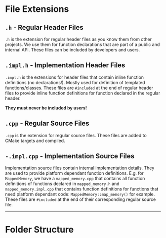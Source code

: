 # File Extensions

## `.h` - Regular Header Files
`.h` is the extension for regular header files as you know them from other projects. We use them for function
declarations that are part of a public and internal API. These files can be included by developers and users.

## `.impl.h` - Implementation Header Files
`.impl.h` is the extensions for header files that contain inline function definitions (no declarations!). Mostly used
for definition of templated functions/classes. These files are `#included` at the end of regular header files to provide
inline function definitions for function declared in the regular header.

**They must never be included by users!**

## `.cpp` - Regular Source Files
`.cpp` is the extension for regular source files. These files are added to CMake targets and compiled.

## `-.impl.cpp` - Implementation Source Files
Implementation source files contain internal implementation details. They are used to provide platform dependant
function definitions. E.g. for `MappedMemory`, we have a `mapped_memory.cpp` that contains all function definitions of
functions declared in `mapped_memory.h` and `mapped_memory.impl.cpp` that contains function definitions for functions
that need platform dependant code: `MappedMemory::map_memory()` for example. These files are `#included` at the end of
their corresponding regular source file.

---

# Folder Structure

